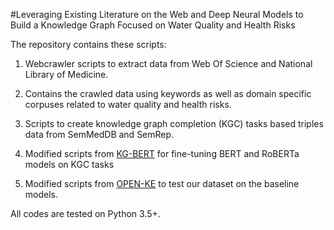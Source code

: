 #Leveraging Existing Literature on the Web and Deep Neural Models to Build a Knowledge Graph Focused on Water Quality and Health Risks

The repository contains these scripts:

1. Webcrawler scripts to extract data from Web Of Science and National Library of Medicine. 

2. Contains the crawled data using keywords as well as domain specific corpuses related to water quality and health risks.

3. Scripts to create knowledge graph completion (KGC) tasks based triples data from SemMedDB and SemRep.
 
3.  Modified scripts from [KG-BERT](https://github.com/yao8839836/kg-bert#readme) for fine-tuning BERT and RoBERTa models on KGC tasks

4. Modified scripts from [OPEN-KE](https://github.com/thunlp/OpenKE) to test our dataset on the baseline models.

All codes are tested on Python 3.5+.
